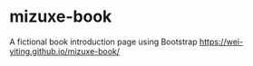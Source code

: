 # mizuxe-book
A fictional book introduction page using Bootstrap
 https://wei-yiting.github.io/mizuxe-book/
